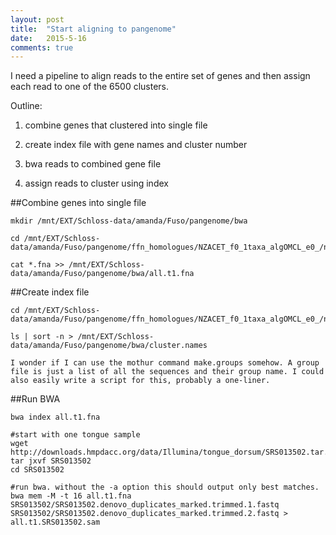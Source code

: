 ```yaml
---
layout: post
title:  "Start aligning to pangenome"
date:   2015-5-16
comments: true
---
```


I need a pipeline to align reads to the entire set of genes and then assign each read to one of the 6500 clusters.

Outline:

1. combine genes that clustered into single file

2. create index file with gene names and cluster number

3. bwa reads to combined gene file

4. assign reads to cluster using index


##Combine genes into single file
~~~~
mkdir /mnt/EXT/Schloss-data/amanda/Fuso/pangenome/bwa

cd /mnt/EXT/Schloss-data/amanda/Fuso/pangenome/ffn_homologues/NZACET_f0_1taxa_algOMCL_e0_/nucleotide

cat *.fna >> /mnt/EXT/Schloss-data/amanda/Fuso/pangenome/bwa/all.t1.fna
~~~~

##Create index file
~~~~
cd /mnt/EXT/Schloss-data/amanda/Fuso/pangenome/ffn_homologues/NZACET_f0_1taxa_algOMCL_e0_/nucleotide

ls | sort -n > /mnt/EXT/Schloss-data/amanda/Fuso/pangenome/bwa/cluster.names

I wonder if I can use the mothur command make.groups somehow. A group file is just a list of all the sequences and their group name. I could also easily write a script for this, probably a one-liner.
~~~~

##Run BWA

~~~~
bwa index all.t1.fna

#start with one tongue sample
wget http://downloads.hmpdacc.org/data/Illumina/tongue_dorsum/SRS013502.tar.bz2
tar jxvf SRS013502
cd SRS013502

#run bwa. without the -a option this should output only best matches.
bwa mem -M -t 16 all.t1.fna SRS013502/SRS013502.denovo_duplicates_marked.trimmed.1.fastq SRS013502/SRS013502.denovo_duplicates_marked.trimmed.2.fastq > all.t1.SRS013502.sam
~~~~






